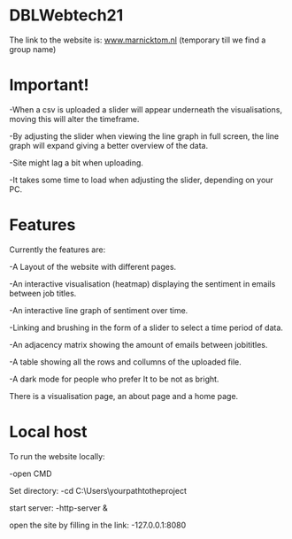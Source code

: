 # DBLWebtech21

The link to the website is:
www.marnicktom.nl
(temporary till we find a group name)

# Important!

-When a csv is uploaded a slider will appear underneath the visualisations, moving this will alter the timeframe.

-By adjusting the slider when viewing the line graph in full screen, the line graph will expand giving a better overview of the data.

-Site might lag a bit when uploading.

-It takes some time to load when adjusting the slider, depending on your PC.

# Features
Currently the features are:

-A Layout of the website with different pages.

-An interactive visualisation (heatmap) displaying the sentiment in emails between job titles.

-An interactive line graph of sentiment over time.

-Linking and brushing in the form of a slider to select a time period of data.

-An adjacency matrix showing the amount of emails between jobititles.

-A table showing all the rows and collumns of the uploaded file.

-A dark mode for people who prefer It to be not as bright.

There is a visualisation page, an about page and a home page.

# Local host
To run the website locally:

-open CMD

Set directory:
-cd C:\Users\yourpathtotheproject

start server:
-http-server &

open the site by filling in the link:
-127.0.0.1:8080

